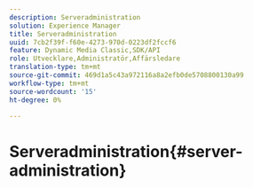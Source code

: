 ```yaml
---
description: Serveradministration
solution: Experience Manager
title: Serveradministration
uuid: 7cb2f39f-f60e-4273-970d-0223df2fccf6
feature: Dynamic Media Classic,SDK/API
role: Utvecklare,Administratör,Affärsledare
translation-type: tm+mt
source-git-commit: 469d1a5c43a972116a8a2efb0de5708800130a99
workflow-type: tm+mt
source-wordcount: '15'
ht-degree: 0%

---
```



# Serveradministration{#server-administration}

